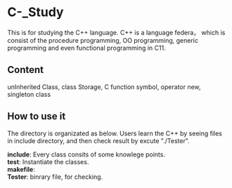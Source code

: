 C-_Study
========
This is for studying the C++ language. C++ is a language federa， which is consist of the procedure programming, OO programming, generic programming and even functional programming in C11.

Content
-----------
unInherited Class, class Storage, C function symbol, operator new, singleton class

How to use it
------------
The directory is organizated as below. Users learn the C++ by seeing files in include directory, and then check result by excute "./Tester".

<strong>include</strong>: Every class consits of some knowlege points. <br>
<strong>test</strong>: Instantiate the classes. <br>
<strong>makefile</strong>: <br>
<strong>Tester</strong>: binrary file, for checking. <br>


